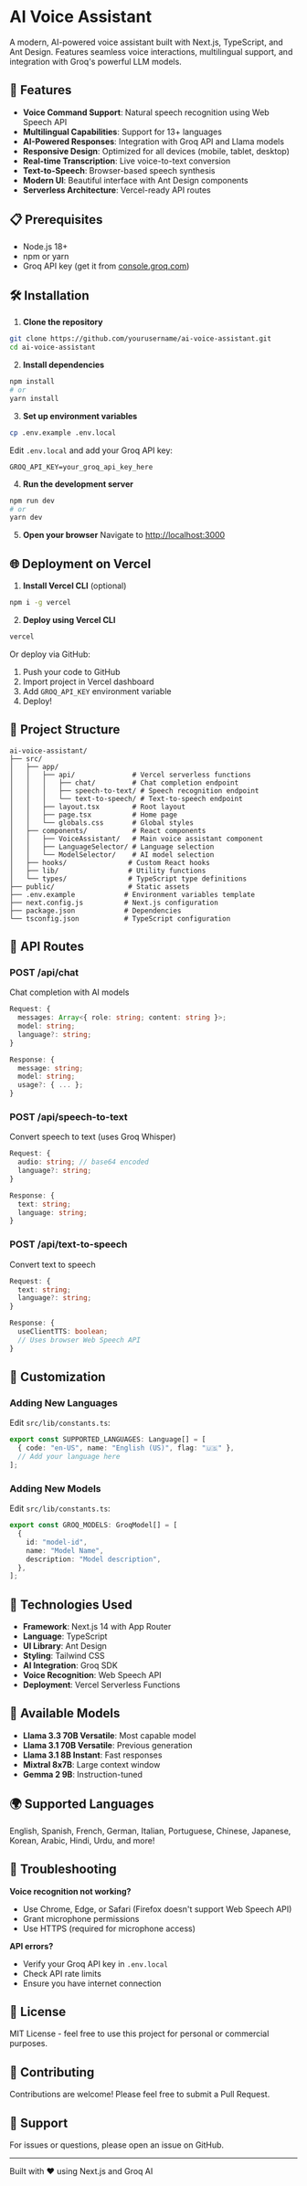 # AI Voice Assistant

A modern, AI-powered voice assistant built with Next.js, TypeScript, and Ant Design. Features seamless voice interactions, multilingual support, and integration with Groq's powerful LLM models.

## 🚀 Features

- **Voice Command Support**: Natural speech recognition using Web Speech API
- **Multilingual Capabilities**: Support for 13+ languages
- **AI-Powered Responses**: Integration with Groq API and Llama models
- **Responsive Design**: Optimized for all devices (mobile, tablet, desktop)
- **Real-time Transcription**: Live voice-to-text conversion
- **Text-to-Speech**: Browser-based speech synthesis
- **Modern UI**: Beautiful interface with Ant Design components
- **Serverless Architecture**: Vercel-ready API routes

## 📋 Prerequisites

- Node.js 18+
- npm or yarn
- Groq API key (get it from [console.groq.com](https://console.groq.com))

## 🛠️ Installation

1. **Clone the repository**

```bash
git clone https://github.com/yourusername/ai-voice-assistant.git
cd ai-voice-assistant
```

2. **Install dependencies**

```bash
npm install
# or
yarn install
```

3. **Set up environment variables**

```bash
cp .env.example .env.local
```

Edit `.env.local` and add your Groq API key:

```
GROQ_API_KEY=your_groq_api_key_here
```

4. **Run the development server**

```bash
npm run dev
# or
yarn dev
```

5. **Open your browser**
   Navigate to [http://localhost:3000](http://localhost:3000)

## 🌐 Deployment on Vercel

1. **Install Vercel CLI** (optional)

```bash
npm i -g vercel
```

2. **Deploy using Vercel CLI**

```bash
vercel
```

Or deploy via GitHub:

1. Push your code to GitHub
2. Import project in Vercel dashboard
3. Add `GROQ_API_KEY` environment variable
4. Deploy!

## 📁 Project Structure

```
ai-voice-assistant/
├── src/
│   ├── app/
│   │   ├── api/              # Vercel serverless functions
│   │   │   ├── chat/         # Chat completion endpoint
│   │   │   ├── speech-to-text/ # Speech recognition endpoint
│   │   │   └── text-to-speech/ # Text-to-speech endpoint
│   │   ├── layout.tsx        # Root layout
│   │   ├── page.tsx          # Home page
│   │   └── globals.css       # Global styles
│   ├── components/           # React components
│   │   ├── VoiceAssistant/   # Main voice assistant component
│   │   ├── LanguageSelector/ # Language selection
│   │   └── ModelSelector/    # AI model selection
│   ├── hooks/               # Custom React hooks
│   ├── lib/                 # Utility functions
│   └── types/               # TypeScript type definitions
├── public/                  # Static assets
├── .env.example            # Environment variables template
├── next.config.js          # Next.js configuration
├── package.json            # Dependencies
└── tsconfig.json           # TypeScript configuration
```

## 🔑 API Routes

### POST /api/chat

Chat completion with AI models

```typescript
Request: {
  messages: Array<{ role: string; content: string }>;
  model: string;
  language?: string;
}

Response: {
  message: string;
  model: string;
  usage?: { ... };
}
```

### POST /api/speech-to-text

Convert speech to text (uses Groq Whisper)

```typescript
Request: {
  audio: string; // base64 encoded
  language?: string;
}

Response: {
  text: string;
  language: string;
}
```

### POST /api/text-to-speech

Convert text to speech

```typescript
Request: {
  text: string;
  language?: string;
}

Response: {
  useClientTTS: boolean;
  // Uses browser Web Speech API
}
```

## 🎨 Customization

### Adding New Languages

Edit `src/lib/constants.ts`:

```typescript
export const SUPPORTED_LANGUAGES: Language[] = [
  { code: "en-US", name: "English (US)", flag: "🇺🇸" },
  // Add your language here
];
```

### Adding New Models

Edit `src/lib/constants.ts`:

```typescript
export const GROQ_MODELS: GroqModel[] = [
  {
    id: "model-id",
    name: "Model Name",
    description: "Model description",
  },
];
```

## 🔧 Technologies Used

- **Framework**: Next.js 14 with App Router
- **Language**: TypeScript
- **UI Library**: Ant Design
- **Styling**: Tailwind CSS
- **AI Integration**: Groq SDK
- **Voice Recognition**: Web Speech API
- **Deployment**: Vercel Serverless Functions

## 📝 Available Models

- **Llama 3.3 70B Versatile**: Most capable model
- **Llama 3.1 70B Versatile**: Previous generation
- **Llama 3.1 8B Instant**: Fast responses
- **Mixtral 8x7B**: Large context window
- **Gemma 2 9B**: Instruction-tuned

## 🌍 Supported Languages

English, Spanish, French, German, Italian, Portuguese, Chinese, Japanese, Korean, Arabic, Hindi, Urdu, and more!

## 🐛 Troubleshooting

**Voice recognition not working?**

- Use Chrome, Edge, or Safari (Firefox doesn't support Web Speech API)
- Grant microphone permissions
- Use HTTPS (required for microphone access)

**API errors?**

- Verify your Groq API key in `.env.local`
- Check API rate limits
- Ensure you have internet connection

## 📄 License

MIT License - feel free to use this project for personal or commercial purposes.

## 🤝 Contributing

Contributions are welcome! Please feel free to submit a Pull Request.

## 📧 Support

For issues or questions, please open an issue on GitHub.

---

Built with ❤️ using Next.js and Groq AI
